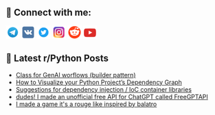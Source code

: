 ## 🔎 Connect with me:
[<img src="https://github.com/bullbesh/bullbesh/blob/main/images/Telegram.png" width="32" height="32" />](https://t.me/bullbesh)
[<img src="https://github.com/bullbesh/bullbesh/blob/main/images/VK.png" width="32" height="32" />](https://vk.com/bullbesh)
[<img src="https://github.com/bullbesh/bullbesh/blob/main/images/Twitter.png" width="32" height="32" />](https://twitter.com/bullbesh1)
[<img src="https://github.com/bullbesh/bullbesh/blob/main/images/Instagram.png" width="32" height="32" />](https://www.instagram.com/bullbesh)
[<img src="https://github.com/bullbesh/bullbesh/blob/main/images/Reddit.png" width="32" height="32" />](https://www.reddit.com/user/bullbesh)
[<img src="https://github.com/bullbesh/bullbesh/blob/main/images/YouTube.png" width="32" height="32" />](https://www.youtube.com/channel/UCtfjRs6uzgq5mfm8S06WTcg)

## 📕 Latest r/Python Posts
<!-- BLOG-POST-LIST:START -->
- [Class for GenAI worflows &lpar;builder pattern&rpar;](https://www.reddit.com/r/Python/comments/1duli9l/class_for_genai_worflows_builder_pattern/)
- [How to Visualize your Python Project’s Dependency Graph](https://www.reddit.com/r/Python/comments/1dui8pr/how_to_visualize_your_python_projects_dependency/)
- [Suggestions for dependency injection / IoC container libraries](https://www.reddit.com/r/Python/comments/1dufilw/suggestions_for_dependency_injection_ioc/)
- [dudes! I made an unofficial free API for ChatGPT called FreeGPTAPI](https://www.reddit.com/r/Python/comments/1duf9un/dudes_i_made_an_unofficial_free_api_for_chatgpt/)
- [I made a game it&#39;s a rouge like inspired by balatro](https://www.reddit.com/r/Python/comments/1duf1g2/i_made_a_game_its_a_rouge_like_inspired_by_balatro/)
<!-- BLOG-POST-LIST:END -->

